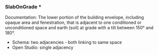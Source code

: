 ### SlabOnGrade *

Documentation: The lower portion of the building envelope, including opaque area and fenestration, that is adjacent to one conditioned or unconditioned space and earth (soil) at grade with a tilt between 150° and 180°.

* Schema: two adjacencies - both linking to same space
* Open Studio: single adjacency

